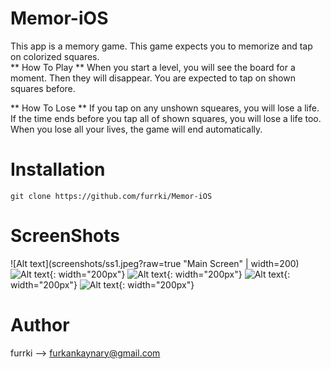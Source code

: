 # Memor-iOS 
This app is a memory game. This game expects you to memorize and tap on colorized squares.
</br>
** How To Play **
When you start a level, you will see the board for a moment. Then they will disappear. You are expected to tap on shown squares before.
</br> 

** How To Lose **
If you tap on any unshown squeares, you will lose a life. If the time ends before you tap all of shown squares, you will lose a life too. When you lose all your lives, the game will end automatically.
</br>

# Installation
```
git clone https://github.com/furrki/Memor-iOS
``` 

# ScreenShots  
![Alt text](screenshots/ss1.jpeg?raw=true "Main Screen"  | width=200) 
![Alt text](screenshots/ss2.jpeg?raw=true "Main Screen 2"){: width="200px"}
![Alt text](screenshots/ss3.jpeg?raw=true "Main Screen 3"){: width="200px"}
![Alt text](screenshots/ss4.jpeg?raw=true "Main Screen 4"){: width="200px"}
![Alt text](screenshots/ss5.jpeg?raw=true "Main Screen 5"){: width="200px"}

# Author
furrki --> furkankaynary@gmail.com
